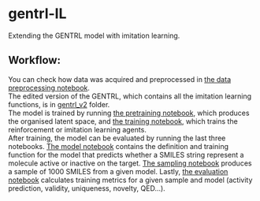 # gentrl-IL
Extending the GENTRL model with imitation learning.

## Workflow:
You can check how data was acquired and preprocessed in [the data preprocessing notebook](data/data-preprocessing.ipynb). <br/>
The edited version of the GENTRL, which contains all the imitation learning functions, is in [gentrl_v2](gentrl_v2) folder. <br/>
The model is trained by running [the pretraining notebook](pretrain.ipynb), which produces the organised latent space, and [the training notebook](train_rl_il.ipynb), which trains the reinforcement or imitation learning agents.<br/>
After training, the model can be evaluated by running the last three notebooks. [The model notebook](actives_model.ipynb) contains the definition and training function for the model that predicts whether a SMILES string represent a molecule active or inactive on the target. [The sampling notebook](sampling.ipynb) produces a sample of 1000 SMILES from a given model. Lastly, [the evaluation notebook](evaluate.ipynb) calculates training metrics for a given sample and model (activity prediction, validity, uniqueness, novelty, QED...).
